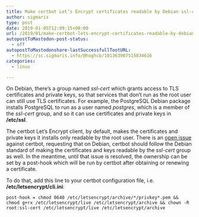 ```yaml
---
title: Make certbot Let’s Encrypt certificates readable by Debian ssl-cert group
author: sigmaris
type: post
date: 2019-01-05T12:09:15+00:00
url: /2019/01/make-certbot-lets-encrypt-certificates-readable-by-debian-ssl-cert-group/
autopostToMastodon-post-status:
  - off
autopostToMastodonshare-lastSuccessfullTootURL:
  - https://sc.sigmaris.info/@hughcb/101363907515834616
categories:
  - linux

---
```

On Debian, there&#8217;s a group named _ssl-cert_ which grants access to TLS certificates and private keys, so that services that don&#8217;t run as the root user can still use TLS certificates. For example, the PostgreSQL Debian package installs PostgreSQL to run as a user named _postgres_, which is a member of the _ssl-cert_ group, and so it can use certificates and private keys in **/etc/ssl**.

The certbot Let&#8217;s Encrypt client, by default, makes the certificates and private keys it installs only readable by the root user. There is an [open issue][1] against certbot, requesting that on Debian, certbot should follow the Debian standard of making the certificates and keys readable by the _ssl-cert_ group as well. In the meantime, until that issue is resolved, the ownership can be set by a post-hook which will be run by certbot after obtaining or renewing a certificate.

To do that, add this line to your certbot configuration file, i.e. **/etc/letsencrypt/cli.ini**:

```
post-hook = chmod 0640 /etc/letsencrypt/archive/*/privkey*.pem && chmod g+rx /etc/letsencrypt/live /etc/letsencrypt/archive && chown -R root:ssl-cert /etc/letsencrypt/live /etc/letsencrypt/archive
```

 [1]: https://github.com/certbot/certbot/issues/1425
